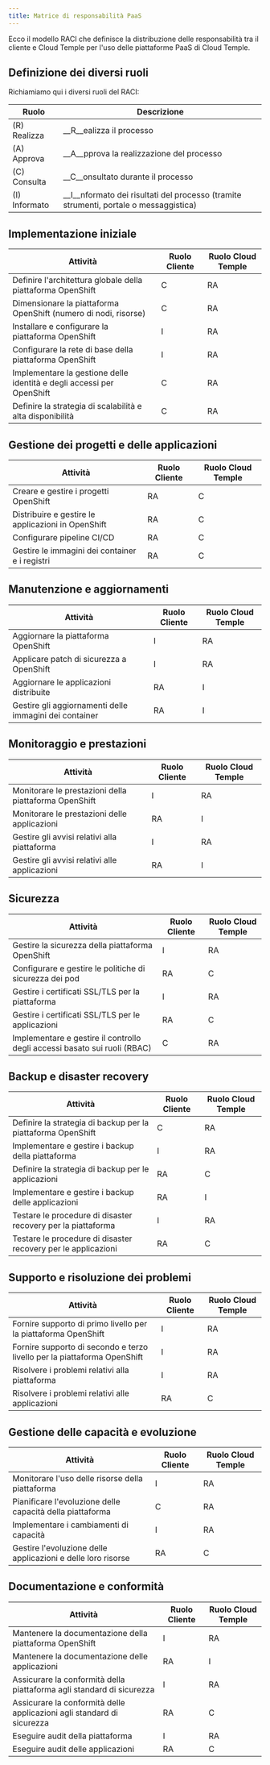 ```yaml
---
title: Matrice di responsabilità PaaS
---
```


Ecco il modello RACI che definisce la distribuzione delle responsabilità tra il cliente e Cloud Temple per l'uso delle piattaforme PaaS di Cloud Temple.

## Definizione dei diversi ruoli

Richiamiamo qui i diversi ruoli del RACI:

| Ruolo        | Descrizione                                                                          |
| ------------ | ------------------------------------------------------------------------------------ |
| (R) Realizza | __R__ealizza il processo                                                             |
| (A) Approva  | __A__pprova la realizzazione del processo                                            |
| (C) Consulta | __C__onsultato durante il processo                                                   |
| (I) Informato| __I__nformato dei risultati del processo (tramite strumenti, portale o messaggistica)|


## Implementazione iniziale

| Attività                                                        | Ruolo Cliente | Ruolo Cloud Temple |
| ----------------------------------------------------------------| ------------- | ------------------ |
| Definire l'architettura globale della piattaforma OpenShift     | C             | RA                 |
| Dimensionare la piattaforma OpenShift (numero di nodi, risorse) | C             | RA                 |
| Installare e configurare la piattaforma OpenShift               | I             | RA                 |
| Configurare la rete di base della piattaforma OpenShift         | I             | RA                 |
| Implementare la gestione delle identità e degli accessi per OpenShift | C        | RA                 |
| Definire la strategia di scalabilità e alta disponibilità       | C             | RA                 |

## Gestione dei progetti e delle applicazioni

| Attività                                    | Ruolo Cliente | Ruolo Cloud Temple |
| ------------------------------------------- | ------------- | ------------------ |
| Creare e gestire i progetti OpenShift       | RA            | C                  |
| Distribuire e gestire le applicazioni in OpenShift | RA       | C                  |
| Configurare pipeline CI/CD                  | RA            | C                  |
| Gestire le immagini dei container e i registri | RA          | C                  |

## Manutenzione e aggiornamenti

| Attività                                    | Ruolo Cliente | Ruolo Cloud Temple |
| ------------------------------------------- | ------------- | ------------------ |
| Aggiornare la piattaforma OpenShift         | I             | RA                 |
| Applicare patch di sicurezza a OpenShift    | I             | RA                 |
| Aggiornare le applicazioni distribuite      | RA            | I                  |
| Gestire gli aggiornamenti delle immagini dei container | RA        | I                  |

## Monitoraggio e prestazioni

| Attività                                              | Ruolo Cliente | Ruolo Cloud Temple |
| ----------------------------------------------------- | ------------- | ------------------ |
| Monitorare le prestazioni della piattaforma OpenShift | I             | RA                 |
| Monitorare le prestazioni delle applicazioni          | RA            | I                  |
| Gestire gli avvisi relativi alla piattaforma          | I             | RA                 |
| Gestire gli avvisi relativi alle applicazioni         | RA            | I                  |

## Sicurezza

| Attività                                                            | Ruolo Cliente | Ruolo Cloud Temple |
| ------------------------------------------------------------------  | ------------- | ------------------ |
| Gestire la sicurezza della piattaforma OpenShift                    | I             | RA                 |
| Configurare e gestire le politiche di sicurezza dei pod             | RA            | C                  |
| Gestire i certificati SSL/TLS per la piattaforma                    | I             | RA                 |
| Gestire i certificati SSL/TLS per le applicazioni                   | RA            | C                  |
| Implementare e gestire il controllo degli accessi basato sui ruoli (RBAC) | C         | RA                 |

## Backup e disaster recovery

| Attività                                                        | Ruolo Cliente | Ruolo Cloud Temple |
| --------------------------------------------------------------- | ------------- | ------------------ |
| Definire la strategia di backup per la piattaforma OpenShift    | C             | RA                 |
| Implementare e gestire i backup della piattaforma               | I             | RA                 |
| Definire la strategia di backup per le applicazioni             | RA            | C                  |
| Implementare e gestire i backup delle applicazioni              | RA            | I                  |
| Testare le procedure di disaster recovery per la piattaforma    | I             | RA                 |
| Testare le procedure di disaster recovery per le applicazioni   | RA            | C                  |

## Supporto e risoluzione dei problemi

| Attività                                                     | Ruolo Cliente | Ruolo Cloud Temple |
| ------------------------------------------------------------ | ------------- | ------------------ |
| Fornire supporto di primo livello per la piattaforma OpenShift | I            | RA                 |
| Fornire supporto di secondo e terzo livello per la piattaforma OpenShift | I    | RA                 |
| Risolvere i problemi relativi alla piattaforma                | I             | RA                 |
| Risolvere i problemi relativi alle applicazioni               | RA            | C                  |

## Gestione delle capacità e evoluzione

| Attività                                                | Ruolo Cliente | Ruolo Cloud Temple |
| ------------------------------------------------------- | ------------- | ------------------ |
| Monitorare l'uso delle risorse della piattaforma        | I             | RA                 |
| Pianificare l'evoluzione delle capacità della piattaforma | C           | RA                 |
| Implementare i cambiamenti di capacità                  | I             | RA                 |
| Gestire l'evoluzione delle applicazioni e delle loro risorse | RA         | C                  |

## Documentazione e conformità

| Attività                                                | Ruolo Cliente | Ruolo Cloud Temple |
| --------------------------------------------------------| ------------- | ------------------ |
| Mantenere la documentazione della piattaforma OpenShift | I             | RA                 |
| Mantenere la documentazione delle applicazioni          | RA            | I                  |
| Assicurare la conformità della piattaforma agli standard di sicurezza | I   | RA                 |
| Assicurare la conformità delle applicazioni agli standard di sicurezza | RA | C                  |
| Eseguire audit della piattaforma                        | I             | RA                 |
| Eseguire audit delle applicazioni                       | RA            | C                  |